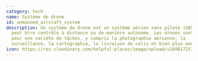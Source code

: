 ```yaml
---
category: tech
name: Système de drone
id: unmanned_aircraft_system
description: Un système de drone est un système aérien sans pilote (UAS) qui
  peut être contrôlé à distance ou de manière autonome. Les drones sont utilisés
  pour une variété de tâches, y compris la photographie aérienne, la
  surveillance, la cartographie, la livraison de colis et bien plus encore.
icon: https://res.cloudinary.com/helpful-places/image/upload/v1698172513/UAS_v5fjcb.svg
---
```

